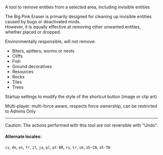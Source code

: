 A tool to remove entities from a selected area, including invisible entities  

The Big Pink Eraser is primarily designed for cleaning up invisible entities caused by bugs or deactivated mods.  
However, it is equally effective at removing other unwanted entities, whether placed or dropped.  

Environmentally responsible, will not remove:

* Biters, spitters, worms or nests
* Cliffs
* Fish
* Ground decoratives
* Resources
* Rocks
* Tiles
* Trees

&NewLine;

Startup settings to modify the style of the shortcut button (image or clip art)  

Multi-player: multi-force aware, respects force ownership, can be restricted to Admins Only  

---
Caution: The actions performed with this tool are not reversible with "Undo".  

#### Alternate locales:  
`cs`, `de`, `es`, `fr`, `it`, `ja`, `pl`, `pt-BR`, `ru`, `tr`, `uk`, `zh-CN`, `zh-TW`
